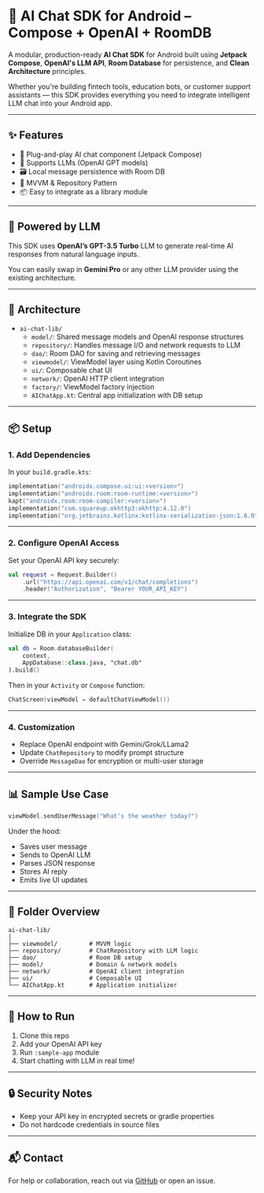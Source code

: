 # 🤖 AI Chat SDK for Android – Compose + OpenAI + RoomDB

A modular, production-ready **AI Chat SDK** for Android built using **Jetpack Compose**, **OpenAI's LLM API**, **Room Database** for persistence, and **Clean Architecture** principles.

Whether you're building fintech tools, education bots, or customer support assistants — this SDK provides everything you need to integrate intelligent LLM chat into your Android app.

---

## ✨ Features

- 🔌 Plug-and-play AI chat component (Jetpack Compose)
- 💬 Supports LLMs (OpenAI GPT models)
- 🗃️ Local message persistence with Room DB
- 🧠 MVVM & Repository Pattern
- 📦 Easy to integrate as a library module

---

## 🧠 Powered by LLM

This SDK uses **OpenAI’s GPT-3.5 Turbo** LLM to generate real-time AI responses from natural language inputs.

You can easily swap in **Gemini Pro** or any other LLM provider using the existing architecture.

---

## 📐 Architecture

- `ai-chat-lib/`
  - `model/`: Shared message models and OpenAI response structures
  - `repository/`: Handles message I/O and network requests to LLM
  - `dao/`: Room DAO for saving and retrieving messages
  - `viewmodel/`: ViewModel layer using Kotlin Coroutines
  - `ui/`: Composable chat UI
  - `network/`: OpenAI HTTP client integration
  - `factory/`: ViewModel factory injection
  - `AIChatApp.kt`: Central app initialization with DB setup

---

## 📦 Setup

### 1. Add Dependencies

In your `build.gradle.kts`:

```kotlin
implementation("androidx.compose.ui:ui:<version>")
implementation("androidx.room:room-runtime:<version>")
kapt("androidx.room:room-compiler:<version>")
implementation("com.squareup.okhttp3:okhttp:4.12.0")
implementation("org.jetbrains.kotlinx:kotlinx-serialization-json:1.6.0")
```

---

### 2. Configure OpenAI Access

Set your OpenAI API key securely:

```kotlin
val request = Request.Builder()
    .url("https://api.openai.com/v1/chat/completions")
    .header("Authorization", "Bearer YOUR_API_KEY")
```

---

### 3. Integrate the SDK

Initialize DB in your `Application` class:

```kotlin
val db = Room.databaseBuilder(
    context,
    AppDatabase::class.java, "chat.db"
).build()
```

Then in your `Activity` or `Compose` function:

```kotlin
ChatScreen(viewModel = defaultChatViewModel())
```

---

### 4. Customization

- Replace OpenAI endpoint with Gemini/Grok/LLama2
- Update `ChatRepository` to modify prompt structure
- Override `MessageDao` for encryption or multi-user storage

---

## 📊 Sample Use Case

```kotlin
viewModel.sendUserMessage("What's the weather today?")
```

Under the hood:

- Saves user message
- Sends to OpenAI LLM
- Parses JSON response
- Stores AI reply
- Emits live UI updates

---

## 📁 Folder Overview

```
ai-chat-lib/
│
├── viewmodel/         # MVVM logic
├── repository/        # ChatRepository with LLM logic
├── dao/               # Room DB setup
├── model/             # Domain & network models
├── network/           # OpenAI client integration
├── ui/                # Composable UI
└── AIChatApp.kt       # Application initializer
```

---

## 🚀 How to Run

1. Clone this repo
2. Add your OpenAI API key
3. Run `:sample-app` module
4. Start chatting with LLM in real time!

---

## 🔒 Security Notes

- Keep your API key in encrypted secrets or gradle properties
- Do not hardcode credentials in source files

---

## 📬 Contact

For help or collaboration, reach out via [GitHub](https://github.com/salmanashraf) or open an issue.
